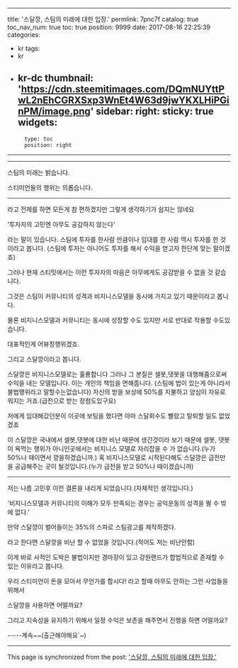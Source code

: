 
---
title: '스달깡, 스팀의 미래에 대한 입장.'
permlink: 7pnc7f
catalog: true
toc_nav_num: true
toc: true
position: 9999
date: 2017-08-16 22:25:39
categories:
- kr
tags:
- kr
- kr-dc
thumbnail: 'https://cdn.steemitimages.com/DQmNUYttPwL2nEhCGRXSxp3WnEt4W63d9jwYKXLHiPGinPM/image.png'
sidebar:
    right:
        sticky: true
widgets:
    -
        type: toc
        position: right
---


-----------------------------
스팀의 미래는 밝습니다.

스티미언들의 행위는 의롭습니다.

-------------------------------
라고 전제를 하면 모든게 참 편하겠지만 그렇게 생각하기가 쉽지는 않네요


'투자자의 고민엔 아무도 공감하지 않는다'

라는 말이 있습니다.  스팀에 투자를 한사람 만큼이나 임대를 한 사람 역시 투자를 한 것이라고 봅니다.
(스팀에 투자는 아니어도 투자를 해서 수익을 얻고자 한단게 맞는 말이겠죠)

그러나 현재 스티밋에서는 이런 투자자의 마음은 아무에게도 공감받을 수 없을 것 같습니다.

그것은 스팀이 커뮤니티의 성격과 비지니스모델을 동시에 가지고 있기 때문이라고 봅니다.

물론 비지니스모델과 커뮤니티는 동시에 성장할 수도 있지만 서로 반대로 작용할 수도있습니다.

대표적인게 어뷰징행위겠죠. 

그리고 스달깡이라고 봅니다.

스달깡은 비지니스모델로는 훌룡합니다 그러나 그 본질은 셀봇,댓봇을 대행해줌으로써 수익을 내는 모델입니다.
이는 개인의 책임을 면해줍니다. (스팀에 법이 있는게 아니라서 불법행위라고 말할수는없습니다)
자신의 받을 보상에 50%를 지불하고 양심이 자유로워지는 거죠.(급전으로  받는 장점도있구요)

저에게 임대해갔던분이 이곳에 보팅을 했다면 아마 스달회수도 빨랐고 탈퇴할 일도 없었겠죠

이 스달깡은 국내에서 셀봇,댓봇에 대한 비난 때문에 생긴것이라 보기 때문에  셀봇, 댓봇이 욕먹는 행위가 아니인곳에서는 비지니스 모델로 자리잡을 수 가 없습니다.(누가 50%나 때이면서 깡을하겠습니까.)  혹 비지니스모델로 시작된다해도 스달깡은 급전만을 공급해주는 곳이 될것입니다.(누가 급전을 받고 50%나 때이겠습니까)


---------------------------------------------------------------

저는 나름 고민후 이런 결론을 내리게 되었습니다.(자체적인 생각입니다.)

'비지니스모델과 커뮤니티의 이해가 모두 만족되는 경우는 공익운동의 성격을 뛸 수 밖에 없다.'

만약 스달깡이 벌어들이는 35%의 스파로 스팀광고를 제작하겠다.

 라고 한다면 스달깡을 비난 할 수 없었을 것입니다.(적어도 저는 비난안함)

이게 바로 사적인 도박은 불법이지만 경마장이 있고 강원랜드가 합법적으로 존재할 수 있는 이유라고 봅니다. 

우리 스티미언이 돈을 모아서 무언가를 합시다! 라고 할때 아무도 안하는 그런 사업들을 위해서

스달깡을 사용하면 어떨까요?

그리고 지속성을 유지하기 위해서 일정 수익은 보존을 해주면서 진행을 하면 어떨까요?

-----계속~~(출근해야해요`~)

- - -

This page is synchronized from the post: ['스달깡, 스팀의 미래에 대한 입장.'](https://steemit.com/@virus707/7pnc7f)

